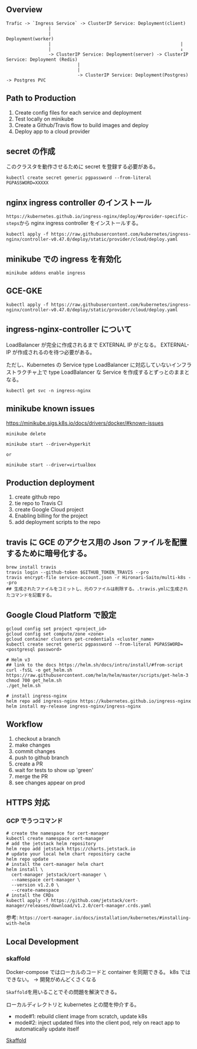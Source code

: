 ## Overview

```
Trafic -> `Ingress Service` -> ClusterIP Service: Deployment(client)
                |
                |                                                 Deployment(worker)
                |                                                 |
                |                                                 ↓
                -> ClusterIP Service: Deployment(server) -> ClusterIP Service: Deployment (Redis)
                           |
                           |
                           -> ClusterIP Service: Deployment(Postgres)  -> Postgres PVC
```

## Path to Production

1. Create config files for each service and deployment
2. Test locally on minikube
3. Create a Github/Travis flow to build images and deploy
4. Deploy app to a cloud provider

## secret の作成

このクラスタを動作させるために secret を登録する必要がある。

```
kubectl create secret generic pgpassword --from-literal PGPASSWORD=XXXXX
```

## nginx ingress controller のインストール

`https://kubernetes.github.io/ingress-nginx/deploy/#provider-specific-steps`から nginx ingress controller をインストールする。

```
kubectl apply -f https://raw.githubusercontent.com/kubernetes/ingress-nginx/controller-v0.47.0/deploy/static/provider/cloud/deploy.yaml
```

## minikube での ingress を有効化

```
minikube addons enable ingress
```

## GCE-GKE

```
kubectl apply -f https://raw.githubusercontent.com/kubernetes/ingress-nginx/controller-v0.47.0/deploy/static/provider/cloud/deploy.yaml
```

## ingress-nginx-controller について

LoadBalancer が完全に作成されるまで EXTERNAL IP が<pending>となる。 EXTERNAL-IP が作成されるのを待つ必要がある。

ただし、Kubernetes の Service type LoadBalancer に対応していないインフラストラクチャ上で type LoadBalancer な Service を作成するとずっと<pending>のままとなる。

```
kubectl get svc -n ingress-nginx
```

## minikube known issues

https://minikube.sigs.k8s.io/docs/drivers/docker/#known-issues

```
minikube delete
```

```
minikube start --driver=hyperkit

or

minikube start --driver=virtualbox
```

## Production deployment

1. create github repo
2. tie repo to Travis CI
3. create Google Cloud project
4. Enabling billing for the project
5. add deployment scripts to the repo

## travis に GCE のアクセス用の Json ファイルを配置するために暗号化する。

```
brew install travis
travis login --github-token $GITHUB_TOKEN_TRAVIS --pro
travis encrypt-file service-account.json -r Hironari-Saito/multi-k8s --pro
## 生成されたファイルをコミットし、元のファイルは削除する。.travis.ymlに生成されたコマンドを記載する。
```

## Google Cloud Platform で設定

```
gcloud config set project <project_id>
gcloud config set compute/zone <zone>
gcloud container clusters get-credentials <cluster_name>
kubectl create secret generic pgpassword --from-literal PGPASSWORD=<postgresql password>

# Helm v3
## link to the docs https://helm.sh/docs/intro/install/#from-script
curl -fsSL -o get_helm.sh https://raw.githubusercontent.com/helm/helm/master/scripts/get-helm-3
chmod 700 get_helm.sh
./get_helm.sh

# install ingress-nginx
helm repo add ingress-nginx https://kubernetes.github.io/ingress-nginx
helm install my-release ingress-nginx/ingress-nginx
```

## Workflow

1. checkout a branch
2. make changes
3. commit changes
4. push to github branch
5. create a PR
6. wait for tests to show up 'green'
7. merge the PR
8. see changes appear on prod

## HTTPS 対応

### GCP でうつコマンド

```
# create the namespace for cert-manager
kubectl create namespace cert-manager
# add the jetstack helm repository
helm repo add jetstack https://charts.jetstack.io
# update your local helm chart repository cache
helm repo update
# install the cert-manager helm chart
helm install \
  cert-manager jetstack/cert-manager \
  --namespace cert-manager \
  --version v1.2.0 \
  --create-namespace
# install the CRDs
kubectl apply -f https://github.com/jetstack/cert-manager/releases/download/v1.2.0/cert-manager.crds.yaml
```

参考: `https://cert-manager.io/docs/installation/kubernetes/#installing-with-helm`

## Local Development

### skaffold

Docker-compose ではローカルのコードと container を同期できる。 k8s ではできない。 -> 開発がめんどくさくなる

`Skaffold`を用いることでその問題を解決できる。

ローカルディレクトリと kubernetes との間を仲介する。

- mode#1: rebuild client image from scratch, update k8s
- mode#2: inject updated files into the client pod, rely on react app to automatically update itself

[Skaffold](https://skaffold.dev/docs/install/)
